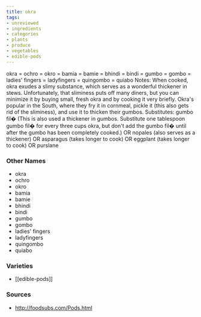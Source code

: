 ```yaml
---
title: okra
tags:
- unreviewed
- ingredients
- categories
- plants
- produce
- vegetables
- edible-pods
---
```

okra = ochro = okro = bamia = bamie = bhindi = bindi = gumbo = gombo = ladies' fingers = ladyfingers = quingombo = quiabo Notes: When cooked, okra exudes a slimy substance, which serves as a wonderful thickener in stews. Unfortunately, that sliminess puts off many diners, but you can minimize it by buying small, fresh okra and by cooking it very briefly. Okra's popular in the South, where they fry it in cornmeal, pickle it (this also gets rid of the sliminess), and use it to thicken their gumbos. Substitutes: gumbo fil� (This is also used a thickener in gumbos. Substitute one tablespoon gumbo fil� for every three cups okra, but don't add the gumbo fil� until after the gumbo has been completely cooked.) OR nopales (also serves as a thickener) OR asparagus (takes longer to cook) OR eggplant (takes longer to cook) OR purslane

### Other Names

* okra
* ochro
* okro
* bamia
* bamie
* bhindi
* bindi
* gumbo
* gombo
* ladies' fingers
* ladyfingers
* quingombo
* quiabo

### Varieties

* [[edible-pods]]

### Sources
* http://foodsubs.com/Pods.html
